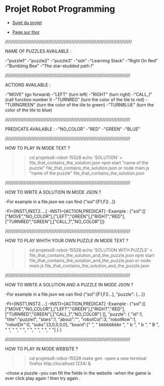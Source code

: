 
# Projet Robot Programming

- [Sujet du projet](https://www.labri.fr/perso/renault/working/teaching/projets/2021-22-S6-Js-Robot.php)

- [Page sur thor](https://thor.enseirb-matmeca.fr/ruby/projects/projetss6-robot)

//////////////////////////////////////////////////////////////////////////////////

NAME OF PUZZLES AVAILABLE :

-"puzzle1"
-"puzzle2"
-"puzzle3"
-"ssh"
-"Learning Stack"
-"Right On Red"
-"Bumbling Bee"
-"The star-studded path I"

/////////////////////////////////////////////////////////////////////////////////

ACTIONS AVAILABLE :

-"MOVE" (go forward)
-"LEFT" (turn left)
-"RIGHT" (turn right)
-"CALL_I" (call function number I)
-"TURNRED" (turn the color of the tile to red)
-"TURNGREEN" (turn the color of the tile to green)
-"TURNBLUE" (turn the color of the tile to blue)

/////////////////////////////////////////////////////////////////////////////////

PREDICATS AVAILABLE :
-"NO_COLOR"
-"RED"
-"GREEN"
-"BLUE"

/////////////////////////////////////////////////////////////////////////////////

HOW TO PLAY IN MODE TEXT ?

>>cd projetss6-robot-15528
>>echo 'SOLUTION'  > file_that_contains_the_solution.json
>>npm start "name of the puzzle" file_that_contains_the_solution.json or node main.js "name of the puzzle" file_that_contains_the_solution.json

/////////////////////////////////////////////////////////////////////////////////

HOW TO WRITE A SOLUTION IN MODE JSON ?

-For example in a file.json we can find {"sol":[F1,F2...]}
     
-FI=[INST1,INST2....]
-INSTI=[ACTION,PREDICAT]
-Example :
	 {"sol":[[ ["MOVE","NO_COLOR"],["LEFT","GREEN"],["RIGHT","RED"],["TURNRED","GREEN"],["CALL_1","NO_COLOR"]]}
	 
/////////////////////////////////////////////////////////////////////////////////

HOW TO PLAY WHITH YOUR OWN PUZZLE IN MODE TEXT ?

>>cd projetss6-robot-15528
>>echo 'SOLUTION WITH PUZZLE'  > file_that_contains_the_solution_and_the_puzzle.json
>>npm start file_that_contains_the_solution_and_the_puzzle.json or node main.js file_that_contains_the_solution_and_the_puzzle.json

/////////////////////////////////////////////////////////////////////////////////

HOW TO WRITE A SOLUTION AND A PUZZLE IN MODE JSON ?

-For example in a file.json we can find {"sol":[F1,F2...], "puzzle": {...}}
     
-FI=[INST1,INST2....]
-INSTI=[ACTION,PREDICAT]
-Example :
	 {"sol":[[ ["MOVE","NO_COLOR"],["LEFT","GREEN"],["RIGHT","RED"],["TURNRED","GREEN"],["CALL_1","NO_COLOR"] ]],
	 "puzzle": {
		   "id":1,
     		   "title":"puzzle1",
     		   "stars":1,
     		   "about":"",
		   "robotCol":3,
		   "robotRow":1,
		   "robotDir":0,
		   "subs":[3,0,0,0,0],
		   "board":["                ",
		   	    "   bbbbbbbbr    ",
		            "           b    ",
		            "           b    ",
		            "           B    ",
		            "                ",
		            "                ",
		            "                ",
		            "                ",
		            "                ",
		            "                ",
		            "                "]
		   }
	}

/////////////////////////////////////////////////////////////////////////////////


HOW TO PLAY IN MODE WEBSITE ?

>>cd projetss6-robot-15528
>>make gen
-open a new terminal
>>firefox http://localhost:1234/ &

-chose a puzzle
-you can fill the fields in the website
-when the game is over click play again ! then try again .

